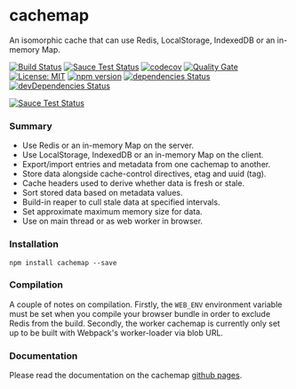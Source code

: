 # cachemap
An isomorphic cache that can use Redis, LocalStorage, IndexedDB or an in-memory Map.

[![Build Status](https://travis-ci.org/dylanaubrey/cachemap.svg?branch=master)](https://travis-ci.org/dylanaubrey/cachemap)
[![Sauce Test Status](https://saucelabs.com/buildstatus/cachemap)](https://saucelabs.com/u/cachemap)
[![codecov](https://codecov.io/gh/dylanaubrey/cachemap/branch/master/graph/badge.svg)](https://codecov.io/gh/dylanaubrey/cachemap)
[![Quality Gate](https://sonarcloud.io/api/badges/gate?key=sonarqube:cachemap)](https://sonarcloud.io/dashboard?id=sonarqube%3Acachemap)
[![License: MIT](https://img.shields.io/badge/License-MIT-yellow.svg)](https://opensource.org/licenses/MIT)
[![npm version](https://badge.fury.io/js/cachemap.svg)](https://badge.fury.io/js/cachemap)
[![dependencies Status](https://david-dm.org/dylanaubrey/cachemap/status.svg)](https://david-dm.org/dylanaubrey/cachemap)
[![devDependencies Status](https://david-dm.org/dylanaubrey/cachemap/dev-status.svg)](https://david-dm.org/dylanaubrey/cachemap?type=dev)

[![Sauce Test Status](https://saucelabs.com/browser-matrix/cachemap.svg)](https://saucelabs.com/u/cachemap)

### Summary
* Use Redis or an in-memory Map on the server.
* Use LocalStorage, IndexedDB or an in-memory Map on the client.
* Export/import entries and metadata from one cachemap to another.
* Store data alongside cache-control directives, etag and uuid (tag).
* Cache headers used to derive whether data is fresh or stale.
* Sort stored data based on metadata values.
* Build-in reaper to cull stale data at specified intervals.
* Set approximate maximum memory size for data.
* Use on main thread or as web worker in browser.

### Installation
```
npm install cachemap --save
```

### Compilation
A couple of notes on compilation. Firstly, the `WEB_ENV` environment variable must be set when you compile your browser bundle in order to exclude Redis from the build. Secondly, the worker cachemap is currently only set up to be built with Webpack's worker-loader via blob URL.

### Documentation
Please read the documentation on the cachemap [github pages](https://dylanaubrey.github.io/cachemap).